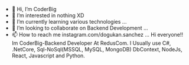 - 👋 Hi, I’m CoderBig
- 👀 I’m interested in nothing XD 
- 🌱 I’m currently learning various technologies ...
- 💞️ I’m looking to collaborate on Backend Development ...
- 📫 How to reach me instagram.com/dogukan.sanchez ...
Hi everyone!! Im CoderBig-Backend Developer At RedusCom. I Usually use C#, .NetCore, Sql-NoSql(MSSQL, MySQL, MongoDB) DbContext, NodeJs, React, Javascript and Python. 

<!---
Hi everyone!! Im CoderBig-Backend Developer At RedusCom. I Usually use C#, .NetCore, Sql-NoSql(MSSQL, MySQL, MongoDB) DbContext, NodeJs, React, Javascript and Python. 
--->
